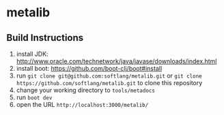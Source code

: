 # metalib
## Build Instructions

1. install JDK: http://www.oracle.com/technetwork/java/javase/downloads/index.html
2. install boot: https://github.com/boot-clj/boot#install
3. run `git clone git@github.com:softlang/metalib.git` or `git clone https://github.com/softlang/metalib.git` to clone this repository
4. change your working directory to `tools/metadocs`
4. run `boot dev`
5. open the URL `http://localhost:3000/metalib/`
